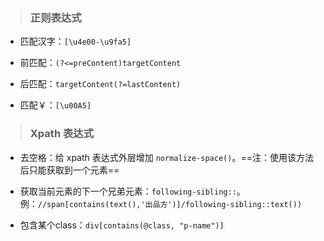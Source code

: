 > ### 正则表达式

- 匹配汉字：```[\u4e00-\u9fa5]```

- 前匹配：```(?<=preContent)targetContent```

- 后匹配：```targetContent(?=lastContent)```

- 匹配￥：`[\u00A5]`



> ### Xpath 表达式

- 去空格：给 xpath 表达式外层增加 `normalize-space()`。==注：使用该方法后只能获取到一个元素==

- 获取当前元素的下一个兄弟元素：`following-sibling::`。例：`//span[contains(text(),'出品方')]/following-sibling::text())`

- 包含某个class：`div[contains(@class, "p-name")]`

